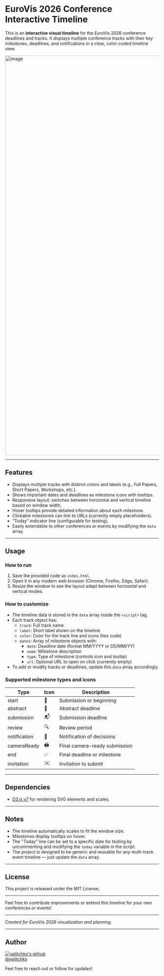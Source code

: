 # EuroVis 2026 Conference Interactive Timeline

This is an **interactive visual timeline** for the EuroVis 2026 conference deadlines and tracks. It displays multiple conference tracks with their key milestones, deadlines, and notifications in a clear, color-coded timeline view.

<img width="2560" height="1305" alt="image" src="https://github.com/user-attachments/assets/16cd2939-1238-4f6d-959e-92fa3254b15b" />



---

## Features

- Displays multiple tracks with distinct colors and labels (e.g., Full Papers, Short Papers, Workshops, etc.).
- Shows important dates and deadlines as milestone icons with tooltips.
- Responsive layout: switches between horizontal and vertical timeline based on window width.
- Hover tooltips provide detailed information about each milestone.
- Clickable milestones can link to URLs (currently empty placeholders).
- "Today" indicator line (configurable for testing).
- Easily extendable to other conferences or events by modifying the `data` array.

---

## Usage

### How to run

1. Save the provided code as `index.html`.
2. Open it in any modern web browser (Chrome, Firefox, Edge, Safari).
3. Resize the window to see the layout adapt between horizontal and vertical modes.

### How to customize

- The timeline data is stored in the `data` array inside the `<script>` tag.
- Each track object has:
  - `track`: Full track name
  - `label`: Short label shown on the timeline
  - `color`: Color for the track line and icons (hex code)
  - `dates`: Array of milestone objects with:
    - `date`: Deadline date (format MM/YYYY or DD/MM/YY)
    - `name`: Milestone description
    - `type`: Type of milestone (controls icon and tooltip)
    - `url`: Optional URL to open on click (currently empty)
- To add or modify tracks or deadlines, update this `data` array accordingly.

### Supported milestone types and icons

| Type          | Icon | Description                       |
|---------------|------|---------------------------------|
| start         | 📄   | Submission or beginning          |
| abstract      | 📝   | Abstract deadline                |
| submission    | 📬   | Submission deadline              |
| review        | 🔍   | Review period                   |
| notification  | 📢   | Notification of decisions        |
| cameraReady   | 🖨️   | Final camera-ready submission    |
| end           | ✅   | Final deadline or milestone      |
| invitation    | ✉️   | Invitation to submit             |

---

## Dependencies

- [D3.js v7](https://d3js.org/d3.v7.min.js) for rendering SVG elements and scales.

---

## Notes

- The timeline automatically scales to fit the window size.
- Milestones display tooltips on hover.
- The "Today" line can be set to a specific date for testing by uncommenting and modifying the `today` variable in the script.
- The project is designed to be generic and reusable for any multi-track event timeline — just update the `data` array.

---

## License

This project is released under the MIT License.

---

Feel free to contribute improvements or extend this timeline for your own conferences or events!

---

*Created for EuroVis 2026 visualization and planning.*

---

## Author

[![velitchko's github](https://github.com/velitchko.png?size=40)](https://github.com/velitchko)  
[@velitchko](https://github.com/velitchko)

Feel free to reach out or follow for updates!

